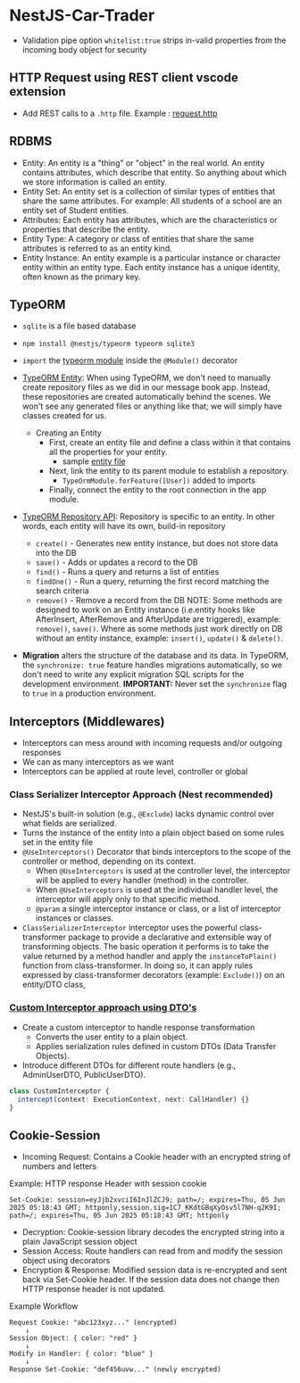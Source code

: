 # NestJS-Car-Trader

- Validation pipe option `whitelist:true` strips in-valid properties from the incoming body object for security

## HTTP Request using REST client vscode extension

- Add REST calls to a `.http` file. Example : [request.http](4-car-trader-app/request.http)

## RDBMS

- Entity: An entity is a "thing" or "object" in the real world. An entity contains attributes, which describe that entity. So anything about which we store information is called an entity.
- Entity Set: An entity set is a collection of similar types of entities that share the same attributes. For example: All students of a school are an entity set of Student entities.
- Attributes: Each entity has attributes, which are the characteristics or properties that describe the entity.
- Entity Type: A category or class of entities that share the same attributes is referred to as an entity kind.
- Entity Instance: An entity example is a particular instance or character entity within an entity type. Each entity instance has a unique identity, often known as the primary key.

## TypeORM

- `sqlite` is a file based database
- `npm install @nestjs/typeorm typeorm sqlite3`
- `import` the [typeorm module](src/app.module.ts) inside the `@Module()` decorator
- [TypeORM Entity](4-car-trader-app/screenshots/4-TypeORM-entity.png): When using TypeORM, we don't need to manually create repository files as we did in our message book app. Instead, these repositories are created automatically behind the scenes. We won't see any generated files or anything like that; we will simply have classes created for us.

  - Creating an Entity
    - First, create an entity file and define a class within it that contains all the properties for your entity.
      - sample [entity file](4-car-trader-app/src/users/users.entity.ts)
    - Next, link the entity to its parent module to establish a repository.
      - `TypeOrmModule.forFeature([User])` added to imports
    - Finally, connect the entity to the root connection in the app module.

- [TypeORM Repository API](https://typeorm.io/repository-api): Repository is specific to an entity. In other words, each entity will have its own, build-in repository
  - `create()` - Generates new entity instance, but does not store data into the DB
  - `save()` - Adds or updates a record to the DB
  - `find()` - Runs a query and returns a list of entities
  - `findOne()` - Run a query, returning the first record matching the search criteria
  - `remove()` - Remove a record from the DB
    NOTE: Some methods are designed to work on an Entity instance (i.e.entity hooks like AfterInsert, AfterRemove and AfterUpdate are triggered), example: `remove()`, `save()`. Where as some methods just work directly on DB without an entity instance, example: `insert()`, `update()` & `delete()`.
- **Migration** alters the structure of the database and its data. In TypeORM, the `synchronize: true` feature handles migrations automatically, so we don't need to write any explicit migration SQL scripts for the development environment.
  **IMPORTANT:** Never set the `synchronize` flag to `true` in a production environment.

## Interceptors (Middlewares)

- Interceptors can mess around with incoming requests and/or outgoing responses
- We can as many interceptors as we want
- Interceptors can be applied at route level, controller or global

### Class Serializer Interceptor Approach (Nest recommended)

- NestJS's built-in solution (e.g., `@Exclude`) lacks dynamic control over what fields are serialized.
- Turns the instance of the entity into a plain object based on some rules set in the entity file
- `@UseInterceptors()` Decorator that binds interceptors to the scope of the controller or method, depending on its context.
  - When `@UseInterceptors` is used at the controller level, the interceptor will be applied to every handler (method) in the controller.
  - When `@UseInterceptors` is used at the individual handler level, the interceptor will apply only to that specific method.
  - `@param` a single interceptor instance or class, or a list of interceptor instances or classes.
- `ClassSerializerInterceptor` interceptor uses the powerful class-transformer package to provide a declarative and extensible way of transforming objects. The basic operation it performs is to take the value returned by a method handler and apply the `instanceToPlain()` function from class-transformer. In doing so, it can apply rules expressed by class-transformer decorators (example: `Exclude()`) on an entity/DTO class,

### [Custom Interceptor approach using DTO's](4-car-trader-app/src/users/interceptor/serialize.intercept.ts)

- Create a custom interceptor to handle response transformation
  - Converts the user entity to a plain object.
  - Applies serialization rules defined in custom DTOs (Data Transfer Objects).
- Introduce different DTOs for different route handlers (e.g., AdminUserDTO, PublicUserDTO).

```typescript
class CustomInterceptor {
  intercept(context: ExecutionContext, next: CallHandler) {}
}
```

## Cookie-Session

- Incoming Request: Contains a Cookie header with an encrypted string of numbers and letters

Example: HTTP response Header with session cookie

```text
Set-Cookie: session=eyJjb2xvciI6InJlZCJ9; path=/; expires=Thu, 05 Jun 2025 05:18:43 GMT; httponly,session.sig=1C7_KKdtGBqXyOsv5l7NH-q2K9I; path=/; expires=Thu, 05 Jun 2025 05:18:43 GMT; httponly
```

- Decryption: Cookie-session library decodes the encrypted string into a plain JavaScript session object
- Session Access: Route handlers can read from and modify the session object using decorators
- Encryption & Response: Modified session data is re-encrypted and sent back via Set-Cookie header. If the session data does not change then HTTP response header is not updated.

Example Workflow

```text
Request Cookie: "abc123xyz..." (encrypted)
    ↓
Session Object: { color: "red" }
    ↓
Modify in Handler: { color: "blue" }
    ↓
Response Set-Cookie: "def456uvw..." (newly encrypted)
```
